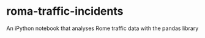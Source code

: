 # roma-traffic-incidents
An iPython notebook that analyses Rome traffic data with the pandas library
